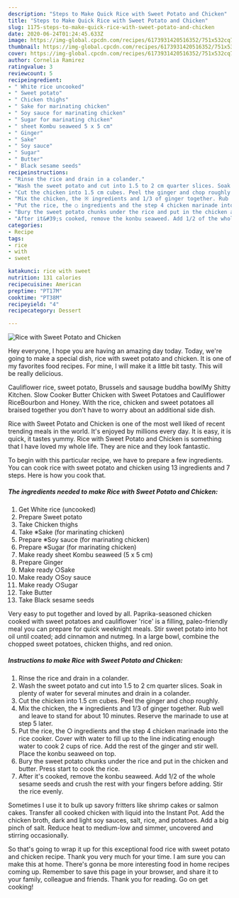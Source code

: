 ```yaml
---
description: "Steps to Make Quick Rice with Sweet Potato and Chicken"
title: "Steps to Make Quick Rice with Sweet Potato and Chicken"
slug: 1175-steps-to-make-quick-rice-with-sweet-potato-and-chicken
date: 2020-06-24T01:24:45.633Z
image: https://img-global.cpcdn.com/recipes/6173931420516352/751x532cq70/rice-with-sweet-potato-and-chicken-recipe-main-photo.jpg
thumbnail: https://img-global.cpcdn.com/recipes/6173931420516352/751x532cq70/rice-with-sweet-potato-and-chicken-recipe-main-photo.jpg
cover: https://img-global.cpcdn.com/recipes/6173931420516352/751x532cq70/rice-with-sweet-potato-and-chicken-recipe-main-photo.jpg
author: Cornelia Ramirez
ratingvalue: 3
reviewcount: 5
recipeingredient:
- " White rice uncooked"
- " Sweet potato"
- " Chicken thighs"
- " Sake for marinating chicken"
- " Soy sauce for marinating chicken"
- " Sugar for marinating chicken"
- " sheet Kombu seaweed 5 x 5 cm"
- " Ginger"
- " Sake"
- " Soy sauce"
- " Sugar"
- " Butter"
- " Black sesame seeds"
recipeinstructions:
- "Rinse the rice and drain in a colander."
- "Wash the sweet potato and cut into 1.5 to 2 cm quarter slices. Soak in plenty of water for several minutes and drain in a colander."
- "Cut the chicken into 1.5 cm cubes. Peel the ginger and chop roughly."
- "Mix the chicken, the ※ ingredients and 1/3 of ginger together. Rub well and leave to stand for about 10 minutes. Reserve the marinade to use at step 5 later."
- "Put the rice, the ○ ingredients and the step 4 chicken marinade into the rice cooker. Cover with water to fill up to the line indicating enough water to cook 2 cups of rice. Add the rest of the ginger and stir well. Place the konbu seaweed on top."
- "Bury the sweet potato chunks under the rice and put in the chicken and butter. Press start to cook the rice."
- "After it&#39;s cooked, remove the konbu seaweed. Add 1/2 of the whole sesame seeds and crush the rest with your fingers before adding. Stir the rice evenly."
categories:
- Recipe
tags:
- rice
- with
- sweet

katakunci: rice with sweet 
nutrition: 131 calories
recipecuisine: American
preptime: "PT17M"
cooktime: "PT38M"
recipeyield: "4"
recipecategory: Dessert

---
```



![Rice with Sweet Potato and Chicken](https://img-global.cpcdn.com/recipes/6173931420516352/751x532cq70/rice-with-sweet-potato-and-chicken-recipe-main-photo.jpg)

Hey everyone, I hope you are having an amazing day today. Today, we're going to make a special dish, rice with sweet potato and chicken. It is one of my favorites food recipes. For mine, I will make it a little bit tasty. This will be really delicious.

Cauliflower rice, sweet potato, Brussels and sausage buddha bowlMy Shitty Kitchen. Slow Cooker Butter Chicken with Sweet Potatoes and Cauliflower RiceBourbon and Honey. With the rice, chicken and sweet potatoes all braised together you don&#39;t have to worry about an additional side dish.

Rice with Sweet Potato and Chicken is one of the most well liked of recent trending meals in the world. It's enjoyed by millions every day. It is easy, it is quick, it tastes yummy. Rice with Sweet Potato and Chicken is something that I have loved my whole life. They are nice and they look fantastic.


To begin with this particular recipe, we have to prepare a few ingredients. You can cook rice with sweet potato and chicken using 13 ingredients and 7 steps. Here is how you cook that.

<!--inarticleads1-->

##### The ingredients needed to make Rice with Sweet Potato and Chicken:

1. Get  White rice (uncooked)
1. Prepare  Sweet potato
1. Take  Chicken thighs
1. Take  ※Sake (for marinating chicken)
1. Prepare  ※Soy sauce (for marinating chicken)
1. Prepare  ※Sugar (for marinating chicken)
1. Make ready  sheet Kombu seaweed (5 x 5 cm)
1. Prepare  Ginger
1. Make ready  ○Sake
1. Make ready  ○Soy sauce
1. Make ready  ○Sugar
1. Take  Butter
1. Take  Black sesame seeds


Very easy to put together and loved by all. Paprika-seasoned chicken cooked with sweet potatoes and cauliflower &#39;rice&#39; is a filling, paleo-friendly meal you can prepare for quick weeknight meals. Stir sweet potato into hot oil until coated; add cinnamon and nutmeg. In a large bowl, combine the chopped sweet potatoes, chicken thighs, and red onion. 

<!--inarticleads2-->

##### Instructions to make Rice with Sweet Potato and Chicken:

1. Rinse the rice and drain in a colander.
1. Wash the sweet potato and cut into 1.5 to 2 cm quarter slices. Soak in plenty of water for several minutes and drain in a colander.
1. Cut the chicken into 1.5 cm cubes. Peel the ginger and chop roughly.
1. Mix the chicken, the ※ ingredients and 1/3 of ginger together. Rub well and leave to stand for about 10 minutes. Reserve the marinade to use at step 5 later.
1. Put the rice, the ○ ingredients and the step 4 chicken marinade into the rice cooker. Cover with water to fill up to the line indicating enough water to cook 2 cups of rice. Add the rest of the ginger and stir well. Place the konbu seaweed on top.
1. Bury the sweet potato chunks under the rice and put in the chicken and butter. Press start to cook the rice.
1. After it&#39;s cooked, remove the konbu seaweed. Add 1/2 of the whole sesame seeds and crush the rest with your fingers before adding. Stir the rice evenly.


Sometimes I use it to bulk up savory fritters like shrimp cakes or salmon cakes. Transfer all cooked chicken with liquid into the Instant Pot. Add the chicken broth, dark and light soy sauces, salt, rice, and potatoes. Add a big pinch of salt. Reduce heat to medium-low and simmer, uncovered and stirring occasionally. 

So that's going to wrap it up for this exceptional food rice with sweet potato and chicken recipe. Thank you very much for your time. I am sure you can make this at home. There's gonna be more interesting food in home recipes coming up. Remember to save this page in your browser, and share it to your family, colleague and friends. Thank you for reading. Go on get cooking!
